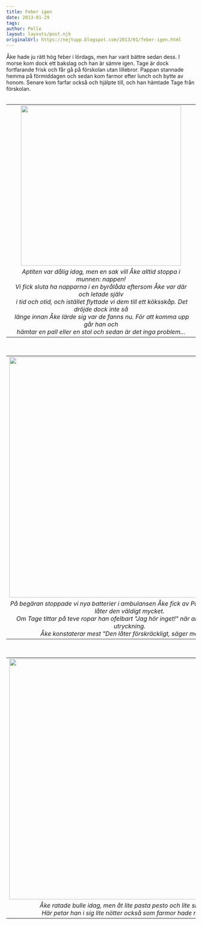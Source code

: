 ```yaml
---
title: Feber igen
date: 2013-01-29
tags: 	
author: Pelle
layout: layouts/post.njk
originalUrl: https://nejtupp.blogspot.com/2013/01/feber-igen.html
---
```


<div class="separator" style="clear: both; text-align: left;">Åke hade ju rätt hög feber i lördags, men har varit bättre sedan dess. I morse kom dock ett bakslag och han är sämre igen. Tage är dock fortfarande frisk och får gå på förskolan utan lillebror. Pappan stannade hemma på förmiddagen och sedan kom farmor efter lunch och bytte av honom. Senare kom farfar också och hjälpte till, och han hämtade Tage från förskolan.</div><div class="separator" style="clear: both; text-align: left;"><br></div><table align="center" cellpadding="0" cellspacing="0" class="tr-caption-container" style="margin-left: auto; margin-right: auto; text-align: center;"><tbody><tr><td style="text-align: center;"><img src="../../../../img/Hemmabilder-5C5C1395.jpg" width="426"></td></tr><tr><td class="tr-caption" style="text-align: center;"><i>Aptiten var dålig idag, men en sak vill Åke alltid stoppa i munnen: nappen!<br>Vi fick sluta ha napparna i en byrålåda eftersom Åke var där och letade själv<br> i tid och otid, och istället flyttade vi dem till ett köksskåp. Det dröjde dock inte så<br> länge innan Åke lärde sig var de fanns nu. För att komma upp går han och <br>hämtar en pall eller en stol och sedan är det inga problem...</i></td></tr></tbody></table><div class="separator" style="clear: both; text-align: center;"><br></div><table align="center" cellpadding="0" cellspacing="0" class="tr-caption-container" style="margin-left: auto; margin-right: auto; text-align: center;"><tbody><tr><td style="text-align: center;"><img src="../../../../img/Hemmabilder-5C5C1396.jpg" width="640"></td></tr><tr><td class="tr-caption" style="text-align: center;"><i>På begäran stoppade vi nya batterier i ambulansen Åke fick av Pappan en gång. Nu låter den väldigt mycket. <br>Om Tage tittar på teve ropar han ofelbart "Jag hör inget!" när ambulansen är på utryckning. <br>Åke konstaterar mest "Den låter förskräckligt, säger mamma". </i></td></tr></tbody></table><br><table align="center" cellpadding="0" cellspacing="0" class="tr-caption-container" style="margin-left: auto; margin-right: auto; text-align: center;"><tbody><tr><td style="text-align: center;"><img src="../../../../img/Hemmabilder-5C5C1403.jpg" width="640"></td></tr><tr><td class="tr-caption" style="text-align: center;"><i>Åke ratade bulle idag, men åt lite pasta pesto och lite smoothie. <br>Här petar han i sig lite nötter också som farmor hade med sig.</i></td></tr></tbody></table><br>
<!-- no comments on this post -->